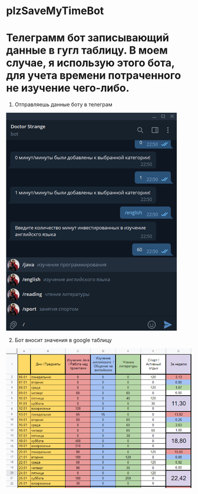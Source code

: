# plzSaveMyTimeBot
<h1>Телеграмм бот записывающий данные в гугл таблицу. В моем случае, я использую этого бота, для учета времени
потраченного не изучение чего-либо.</h1>

1. Отправляешь данные боту в телеграм

![img_2.png](img_2.png)

2. Бот вносит значения в google таблицу

![img_1.png](img_1.png)
